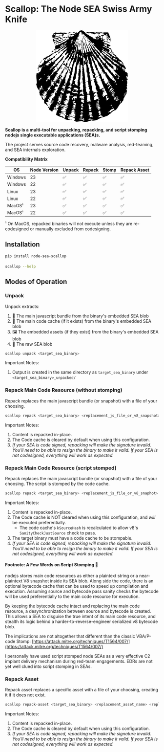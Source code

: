 # Scallop: The Node SEA Swiss Army Knife

<p align="center"><img src="https://raw.githubusercontent.com/dariushoule/node-sea-scallop/main/scallop.png" alt="scallop"></p>

**Scallop is a multi-tool for unpacking, repacking, and script stomping nodejs single executable applications (SEA)s.**

The project serves source code recovery, malware analysis, red-teaming, and SEA internals exploration.

**Compatibility Matrix**

| OS      | Node Version | Unpack | Repack | Stomp | Repack Asset |
|---------|--------------|--------|--------|-------|--------------|
| Windows |           23 |      ✅|    ✅ |    ✅ |          ✅ |
| Windows |           22 |      ✅|    ✅ |    ✅ |          ✅ |
| Linux   |           23 |      ✅|    ✅ |    ✅ |          ✅ |
| Linux   |           22 |      ✅|    ✅ |    ✅ |          ✅ |
| MacOS¹  |           23 |      ✅|    ✅ |    ✅ |          ✅ |
| MacOS¹  |           22 |      ✅|    ✅ |    ✅ |          ✅ |

¹ On MacOS, repacked binaries will not execute unless they are re-codesigned or manually excluded from codesigning.

## Installation

```bash
pip install node-sea-scallop

scallop --help
```

## Modes of Operation
### Unpack

Unpack extracts:
1. 🤖 The main javascript bundle from the binary's embedded SEA blob
2. 💾 The main code cache (if it exists) from the binary's embedded SEA blob
3. 🖼️ The embedded assets (if they exist) from the binary's embedded SEA blob
4. 🥩 The raw SEA blob

```bash
scallop unpack <target_sea_binary>
```

Important Notes:
1. Output is created in the same directory as `target_sea_binary` under `<target_sea_binary>_unpacked/`


### Repack Main Code Resource (without stomping)

Repack replaces the main javascript bundle (or snapshot) with a file of your choosing.

```bash
scallop repack <target_sea_binary> <replacement_js_file_or_v8_snapshot>
```

Important Notes:
1. Content is repacked in-place.
2. The Code cache is cleared by default when using this configuration.
3. *If your SEA is code signed, repacking will make the signature invalid. You'll need to be able to resign the binary to make it valid. If your SEA is not codesigned, everything will work as expected.*


### Repack Main Code Resource (script stomped)

Repack replaces the main javascript bundle (or snapshot) with a file of your choosing. The script is stomped by the code cache. 

```bash
scallop repack <target_sea_binary> <replacement_js_file_or_v8_snaphot> --stomp
```

Important Notes:
1. Content is repacked in-place.
2. The Code cache is NOT cleared when using this configuration, and _will_ be executed preferentially.
    - The code cache's `kSourceHash` is recalculated to allow v8's `SanityCheckJustSource` check to pass. 
3. The target binary must have a code cache to be stompable.
4. *If your SEA is code signed, repacking will make the signature invalid. You'll need to be able to resign the binary to make it valid. If your SEA is not codesigned, everything will work as expected.*


#### Footnote: A Few Words on Script Stomping 🥾

nodejs stores main code resources as either a plaintext string or a near-plaintext V8 snapshot inside its SEA blob. Along side the code, there is an optional bytecode cache that can be used to speed up compilation and execution. Assuming  source and bytecode pass sanity checks the bytecode will be used preferentially to the main code resource for execution. 

By keeping the bytecode cache intact and replacing the main code resource, a desynchronization between source and bytecode is created. This allows a SEA to disguise the true intent of its main code resource, and stealth its logic behind a harder-to-reverse-engineer serialized v8 bytecode blob.

The implications are not altogether that different than the classic VBA/P-code Stomp: [https://attack.mitre.org/techniques/T1564/007/](https://attack.mitre.org/techniques/T1564/007/)

I personally have used script stomped node SEAs as a very effective C2 implant delivery mechanism during red-team engagements. EDRs are not yet well clued into script stomping in SEAs.


### Repack Asset

Repack asset replaces a specific asset with a file of your choosing, creating it if it does not exist.

```bash
scallop repack-asset <target_sea_binary> <replacement_asset_name> <replacement_asset_file>
```

Important Notes:
1. Content is repacked in-place.
2. The Code cache is cleared by default when using this configuration.
3. *If your SEA is code signed, repacking will make the signature invalid. You'll need to be able to resign the binary to make it valid. If your SEA is not codesigned, everything will work as expected.*
